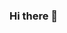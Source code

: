 ### Hi there 👋

<!--
**shubh-hub/shubh-hub** is a ✨ _special_ ✨ repository because its `README.md` (this file) appears on your GitHub profile.

I am Shubham Raj, a Data Science|ML|AI enthusisast.

- 🔭 I’m currently working on ML projects.
- 🌱 I’m currently learning Data Analytics and ML model training.
- 👯 I’m looking to collaborate on Data Scuience/DL/ML projects
- 🤔 I’m looking for help with learning about neural networks and hands on experience with handling projects.
- 💬 Ask me about Data extraction/cleaning.
- 📫 How to reach me: <a href="mailto:shubham.raj525@gmail.com">Send mail</a> or [LinkedIn](https://www.linkedin.com/in/shubham-raj-02780939/)
- 😄 Pronouns: Peach

Knowledge about:
* Data Acquisition
* Data Cleaning
* Data Visualization
* Model Training
  * *Linear Regression
  * *Logistic Regression
  * *KNN
  * *SVM
  * *Random Forest
  * *K-Mean Clustering
* PCA
* Recommendation System
* NLP

  
